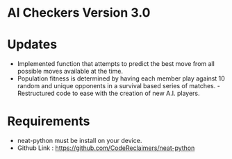 # AI Checkers Version 3.0

# Updates
- Implemented function that attempts to predict the best move from all possible moves available at the time.
- Population fitness is determined by having each member play against 10 random and unique opponents in a survival based series of matches.
-Restructured code to ease with the creation of new A.I. players.

# Requirements 
- neat-python must be install on your device.
- Github Link : https://github.com/CodeReclaimers/neat-python
